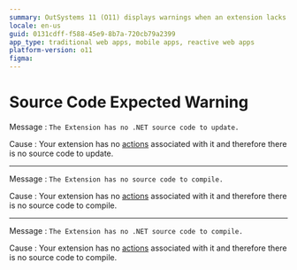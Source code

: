 ```yaml
---
summary: OutSystems 11 (O11) displays warnings when an extension lacks actions, resulting in no .NET source code to update or compile.
locale: en-us
guid: 0131cdff-f588-45e9-8b7a-720cb79a2399
app_type: traditional web apps, mobile apps, reactive web apps
platform-version: o11
figma:
---
```


# Source Code Expected Warning

Message
:   `The Extension has no .NET source code to update.`
  
Cause
:   Your extension has no [actions](<../../../integration-with-systems/integration-studio/managing-extensions/action-define.md>) associated with it and therefore there is no source code to update.

---

Message
:   `The Extension has no source code to compile.`

Cause
:   Your extension has no [actions](<../../../integration-with-systems/integration-studio/managing-extensions/action-define.md>) associated with it and therefore there is no source code to compile.

---

Message
:   `The Extension has no .NET source code to compile.`

Cause
:   Your extension has no [actions](<../../../integration-with-systems/integration-studio/managing-extensions/action-define.md>) associated with it and therefore there is no source code to compile.